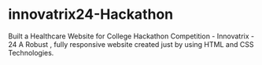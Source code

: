 # innovatrix24-Hackathon

Built a Healthcare Website for College Hackathon Competition - Innovatrix - 24
A Robust , fully responsive website created just by using HTML and CSS Technologies.
